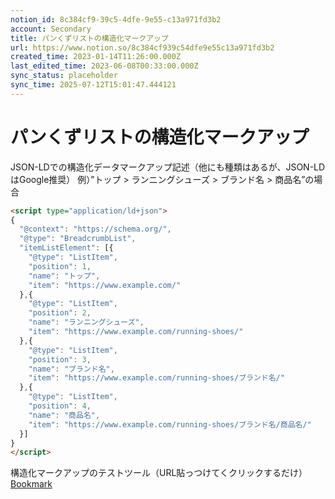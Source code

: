 ```yaml
---
notion_id: 8c384cf9-39c5-4dfe-9e55-c13a971fd3b2
account: Secondary
title: パンくずリストの構造化マークアップ
url: https://www.notion.so/8c384cf939c54dfe9e55c13a971fd3b2
created_time: 2023-01-14T11:26:00.000Z
last_edited_time: 2023-06-08T00:33:00.000Z
sync_status: placeholder
sync_time: 2025-07-12T15:01:47.444121
---
```

# パンくずリストの構造化マークアップ

JSON-LDでの構造化データマークアップ記述（他にも種類はあるが、JSON-LDはGoogle推奨）
例）”トップ > ランニングシューズ > ブランド名 > 商品名”の場合
```html
<script type="application/ld+json">
{
  "@context": "https://schema.org/",
  "@type": "BreadcrumbList",
  "itemListElement": [{
    "@type": "ListItem",
    "position": 1,
    "name": "トップ",
    "item": "https://www.example.com/"
  },{
    "@type": "ListItem",
    "position": 2,
    "name": "ランニングシューズ",
    "item": "https://www.example.com/running-shoes/"
  },{
    "@type": "ListItem",
    "position": 3,
    "name": "ブランド名",
    "item": "https://www.example.com/running-shoes/ブランド名/"
  },{
    "@type": "ListItem",
    "position": 4,
    "name": "商品名",
    "item": "https://www.example.com/running-shoes/ブランド名/商品名/"
  }]
}
</script>
```
構造化マークアップのテストツール（URL貼っつけてくクリックするだけ）
[Bookmark](https://search.google.com/test/rich-results)